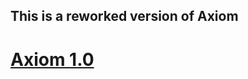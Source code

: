 <h2>This is a reworked version of Axiom</h2>

# <a href='https://d408983b-caaa-430c-bbb2-861a57e24f82-00-3hku59xl4o2uz.janeway.replit.dev/'>Axiom 1.0</a>

